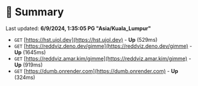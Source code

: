 # 📖 Summary
Last updated: **6/9/2024, 1:35:05 PG "Asia/Kuala_Lumpur"**

- `GET` [https://hst.ujol.dev](https://hst.ujol.dev) - **Up** (529ms)
- `GET` [https://reddviz.deno.dev/gimme](https://reddviz.deno.dev/gimme) - **Up** (1645ms)
- `GET` [https://reddviz.amar.kim/gimme](https://reddviz.amar.kim/gimme) - **Up** (919ms)
- `GET` [https://dumb.onrender.com](https://dumb.onrender.com) - **Up** (324ms)
